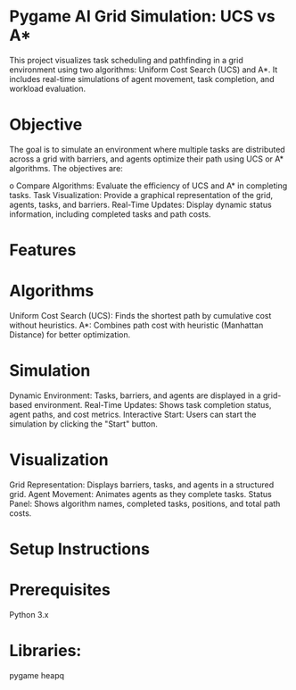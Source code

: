 # Pygame AI Grid Simulation: UCS vs A*
This project visualizes task scheduling and pathfinding in a grid environment using two algorithms: Uniform Cost Search (UCS) and A*. It includes real-time simulations of agent movement, task completion, and workload evaluation.
# Objective
The goal is to simulate an environment where multiple tasks are distributed across a grid with barriers, and agents optimize their path using UCS or A* algorithms. The objectives are:

 o Compare Algorithms: Evaluate the efficiency of UCS and A* in completing tasks.
Task Visualization: Provide a graphical representation of the grid, agents, tasks, and barriers.
Real-Time Updates: Display dynamic status information, including completed tasks and path costs.
# Features
# Algorithms
Uniform Cost Search (UCS): Finds the shortest path by cumulative cost without heuristics.
A*: Combines path cost with heuristic (Manhattan Distance) for better optimization.
# Simulation
Dynamic Environment: Tasks, barriers, and agents are displayed in a grid-based environment.
Real-Time Updates: Shows task completion status, agent paths, and cost metrics.
Interactive Start: Users can start the simulation by clicking the "Start" button.
# Visualization
Grid Representation: Displays barriers, tasks, and agents in a structured grid.
Agent Movement: Animates agents as they complete tasks.
Status Panel: Shows algorithm names, completed tasks, positions, and total path costs.
# Setup Instructions
# Prerequisites
Python 3.x
# Libraries:
pygame
heapq

